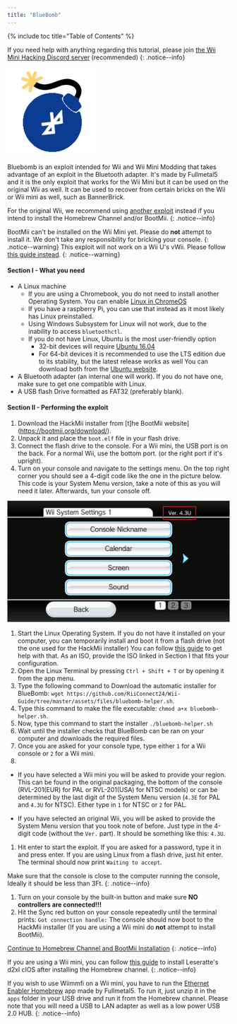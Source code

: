 ```yaml
---
title: "BlueBomb"
---
```


{% include toc title="Table of Contents" %}

If you need help with anything regarding this tutorial, please join [the Wii Mini Hacking Discord server](https://discord.gg/6ryxnkS) (recommended)
{: .notice--info}

![BlueBomb](/images/bluebomb.png)

Bluebomb is an exploit intended for Wii and Wii Mini Modding that takes advantage of an exploit in the Bluetooth adapter. It's made by Fullmetal5 and it is the only exploit that works for the Wii Mini but it can be used on the original Wii as well. It can be used to recover from certain bricks on the Wii or Wii mini as well, such as BannerBrick.

For the original Wii, we recommend using [another exploit](/get-started) instead if you intend to install the Homebrew Channel and/or BootMii.
{: .notice--info}

BootMii can't be installed on the Wii Mini yet. Please do **not** attempt to install it. We don't take any responsibility for bricking your console.
{: .notice--warning}
This exploit will not work on a Wii U's vWii. Please follow [this guide instead](https://wiiuguide.xyz/#/vwii/).
{: .notice--warning}

#### Section I - What you need
- A Linux machine
  - If you are using a Chromebook, you do not need to install another Operating System. You can enable [Linux in ChromeOS](https://support.google.com/chromebook/answer/9145439?hl=en)
  - If you have a raspberry Pi, you can use that instead as it most likely has Linux preinstalled.
  - Using Windows Subsystem for Linux will not work, due to the inability to access `bluetoothctl`.
  - If you do not have Linux, Ubuntu is the most user-friendly option
    - 32-bit devices will require [Ubuntu 16.04](http://releases.ubuntu.com/16.04/)
    - For 64-bit devices it is recommended to use the LTS edition due to its stability, but the latest release works as well You can download both from the [Ubuntu website](https://ubuntu.com/download/desktop).
- A Bluetooth adapter (an internal one will work). If you do not have one, make sure to get one compatible with Linux.
- A USB flash Drive formatted as FAT32 (preferably blank).


#### Section II - Performing the exploit
1. Download the HackMii installer from [t]he BootMii website](https://bootmii.org/download/).
1. Unpack it and place the `boot.elf` file in your flash drive.
1. Connect the flash drive to the console. For a Wii mini, the USB port is on the back. For a normal Wii, use the bottom port. (or the right port if it's upright).
1. Turn on your console and navigate to the settings menu. On the top right corner you should see a 4-digit code like the one in the picture below. This code is your System Menu version, take a note of this as you will need it later. Afterwards, tun your console off.

![SystemMenuVersion](/images/Wii/SystemMenuVersion.png)

1. Start the Linux Operating System. If you do not have it installed on your computer, you can temporarily install and boot it from a flash drive (not the one used for the HackMii installer) You can follow [this guide](https://ubuntu.com/tutorials/tutorial-create-a-usb-stick-on-windows#1-overview) to get help with that. As an ISO, provide  the ISO linked in Section I that fits your configuration.
1. Open the Linux Terminal by pressing `Ctrl + Shift + T` or by opening it from the app menu.
1. Type the following command to Download the automatic installer for BlueBomb: `wget https://github.com/RiiConnect24/Wii-Guide/tree/master/assets/files/bluebomb-helper.sh`.
1. Type this command to make the file executable: `chmod a+x bluebomb-helper.sh`.
1. Now, type this command to start the installer `./bluebomb-helper.sh`
1. Wait until the installer checks that BlueBomb can be ran on your computer and downloads the required files.
1. Once you are asked for your console type, type either `1` for a Wii console or `2` for a Wii mini.
1.
  - If you have selected a Wii mini you will be asked to provide your region. This can be found in the original packaging, the bottom of the console (RVL-201(EUR) for PAL or RVL-201(USA) for NTSC models) or can be determined by the last digit of the System Menu version (`4.3E` for PAL and `4.3U` for NTSC). Either type in `1` for NTSC or `2` for PAL.

  - If you have selected an original Wii, you will be asked to provide the System Menu version that you took note of before. Just type in the 4-digit code (without the `Ver.` part). It should be something like this: `4.3U`.
1. Hit enter to start the exploit. If you are asked for a password, type it in and press enter. If you are using Linux from a flash drive, just hit enter. The terminal should now print `Waiting to accept`.

Make sure that the console is close to the computer running the console, Ideally it should be less than 3Ft.
{: .notice--info}

1. Turn on your console by the built-in button and make sure **NO controllers are connected!!!**
1. Hit the Sync red button on your console repeatedly until the terminal prints: `Got connection handle:`
The console should now boot to the HackMii installer (If you are using a Wii mini do **not** attempt to install BootMii).

[Continue to Homebrew Channel and BootMii Installation](hbc)
{: .notice--info}

If you are using a Wii mini, you can follow [this guide](ciosmini) to install Leseratte's d2xl cIOS after installing the Homebrew channel.
{: .notice--info}

If you wish to use Wiimmfi on a Wii mini, you have to run the [Ethernet Enabler Homebrew](/assets/files/Wii_Mini_Ethernet_Enable.zip) app made by Fullmetal5. To run it, just unzip it in the `apps` folder in your USB drive and run it from the Homebrew channel. Please note that you will need a USB to LAN adapter as well as a low power USB 2.0 HUB.
{: .notice--info}

